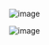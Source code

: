 ![image](https://github.com/user-attachments/assets/3fa7dc01-0117-46fc-972a-f92c4a7ca716)

![image](https://github.com/user-attachments/assets/49df93ea-f20e-4d2d-bb90-b651ee7f8485)
